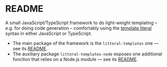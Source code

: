 # README

A small JavaScript/TypeScript framework to do light-weight templating – e.g. for doing code generation – comfortably using the [template literal](https://developer.mozilla.org/en-US/docs/Web/JavaScript/Reference/Template_literals) syntax in either JavaScript or TypeScript.

* The main package of the framework is the `littoral-templates` one — see its [README](./packages/littoral-templates/README.md).
* The auxiliary package `littoral-templates-node` exposes one additional function that relies on a Node.js module — see its [README](./packages/littoral-templates-node/README.md).


